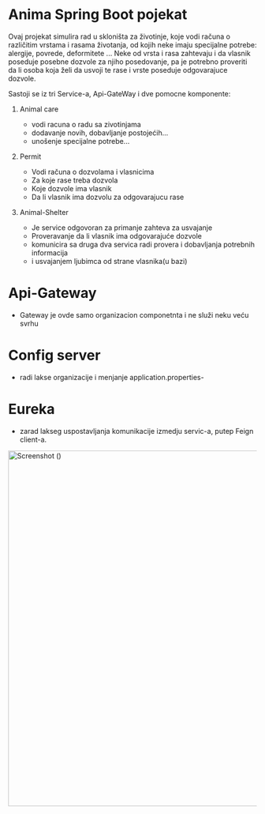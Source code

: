 # Anima Spring Boot pojekat
Ovaj projekat simulira rad u skloništa za životinje, koje vodi računa o različitim vrstama i rasama životanja, od kojih neke imaju specijalne potrebe: alergije, povrede, deformitete ...
Neke od vrsta i rasa zahtevaju i da vlasnik poseduje posebne dozvole za njiho posedovanje, pa je potrebno proveriti da li osoba koja želi da usvoji te rase i vrste poseduje odgovarajuce dozvole.

Sastoji se iz tri Service-a, Api-GateWay i dve pomocne komponente:

1) Animal care

    - vodi racuna o radu sa zivotinjama
    - dodavanje novih, dobavljanje postojećih...
    - unošenje specijalne potrebe...

2) Permit 

    - Vodi računa o dozvolama i vlasnicima
    - Za koje rase treba dozvola
    - Koje dozvole ima vlasnik
    - Da li vlasnik ima dozvolu za odgovarajucu rase 

3) Animal-Shelter

    - Je service odgovoran za primanje zahteva za usvajanje 
    - Proveravanje da li vlasnik ima odgovarajuće dozvole
    - komunicira sa druga dva servica radi provera i dobavljanja potrebnih informacija
    - i usvajanjem ljubimca od strane vlasnika(u bazi)

# Api-Gateway

   - Gateway je ovde samo organizacion componetnta i ne služi neku veću svrhu 


# Config server

 - radi lakse organizacije i menjanje application.properties-

# Eureka

 - zarad lakseg uspostavljanja komunikacije izmedju servic-a, putep Feign client-a.
  













<img width="720" alt="Screenshot ()" src="https://github.com/user-attachments/assets/4eb1c59a-c32c-4cc0-94f5-e42e0628f675" />


